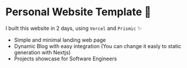 # Personal Website Template 📰

I built this website in 2 days, using  `Vercel` and `Prismic` ✨

- Simple and minimal landing web page
- Dynamic Blog with easy integration (You can change it easly to static generation with Nextjs)
- Projects showcase for Software Engineers
